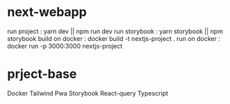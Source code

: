 # next-webapp
run project : yarn dev || npm run dev
run storybook : yarn storybook || npm storybook
build on docker : docker build -t nextjs-project .
run on docker : docker run -p 3000:3000 nextjs-project

# prject-base
Docker
Tailwind
Pwa
Storybook
React-query
Typescript
